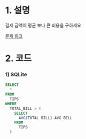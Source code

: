 # 1. 설명
결제 금액이 평균 보다 큰 비용을 구하세요

[문제 링크](https://solvesql.com/problems/find-tables-with-high-bill/)


# 2. 코드
### 1) SQLite
```sql
SELECT
  *
FROM
  TIPS
WHERE
  TOTAL_BILL > (
    SELECT
      AVG(TOTAL_BILL) AVG_BILL
    FROM
      TIPS
  )
```
